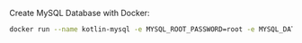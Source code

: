 Create MySQL Database with Docker:

```sh
docker run --name kotlin-mysql -e MYSQL_ROOT_PASSWORD=root -e MYSQL_DATABASE=mercadolivro -p 3306:3306 -d mysql:latest
```